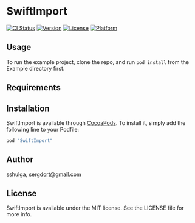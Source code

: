 # SwiftImport

[![CI Status](http://img.shields.io/travis/sshulga/SwiftImport.svg?style=flat)](https://travis-ci.org/sshulga/SwiftImport)
[![Version](https://img.shields.io/cocoapods/v/SwiftImport.svg?style=flat)](http://cocoapods.org/pods/SwiftImport)
[![License](https://img.shields.io/cocoapods/l/SwiftImport.svg?style=flat)](http://cocoapods.org/pods/SwiftImport)
[![Platform](https://img.shields.io/cocoapods/p/SwiftImport.svg?style=flat)](http://cocoapods.org/pods/SwiftImport)

## Usage

To run the example project, clone the repo, and run `pod install` from the Example directory first.

## Requirements

## Installation

SwiftImport is available through [CocoaPods](http://cocoapods.org). To install
it, simply add the following line to your Podfile:

```ruby
pod "SwiftImport"
```

## Author

sshulga, sergdort@gmail.com

## License

SwiftImport is available under the MIT license. See the LICENSE file for more info.
